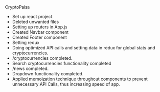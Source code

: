 CryptoPaisa
- Set up react project
- Deleted unwanted files
- Setting up routers in App.js
- Created Navbar component
- Created Footer component
- Setting redux
- Doing optimized API calls and setting data in redux for global stats and cryptocurrencies.
- /cryptocurrencies completed.
- Search cryptocurrencies functionality completed
- /news completed.
- Dropdown functionality completed.
- Applied memoization technique throughout components to prevent unnecessary API Calls, thus increasing speed of app.

